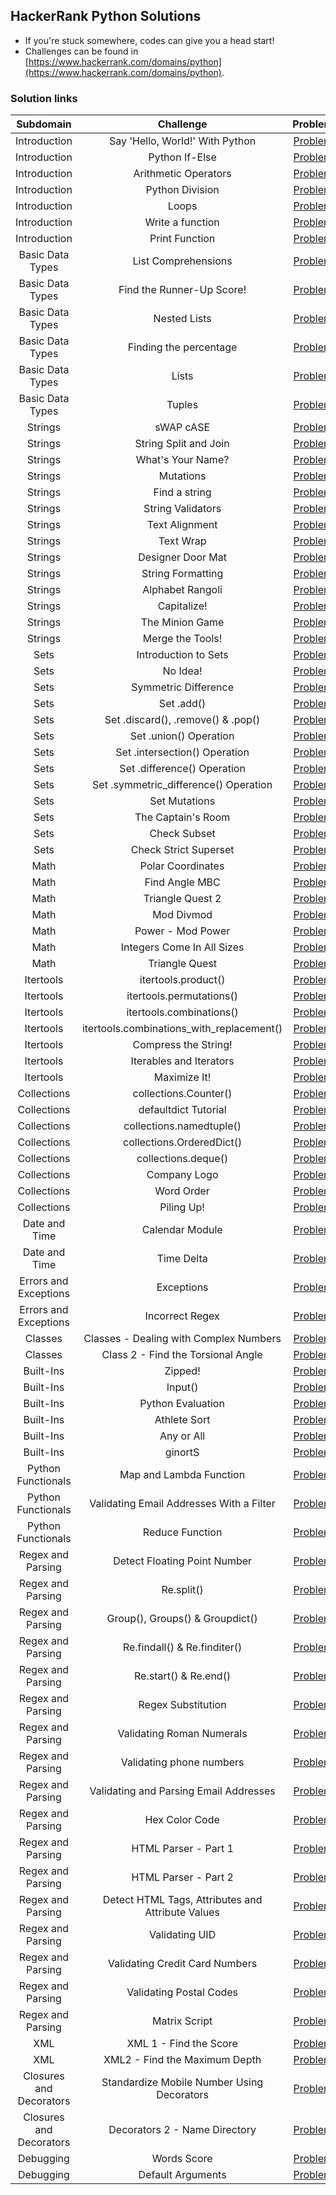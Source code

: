 ## HackerRank Python Solutions

- If you're stuck somewhere, codes can give you a head start!
- Challenges can be found in [https://www.hackerrank.com/domains/python](https://www.hackerrank.com/domains/python).


### Solution links

|         Subdomain         |                     Challenge                       |                                                  Problem                                                        | Difficulty |                                Solution                                |
|  :----------------------: | :-------------------------------------------------: | :-------------------------------------------------------------------------------------------------------------: | :--------: | :--------------------------------------------------------------------: |
|        Introduction       |           Say 'Hello, World!' With Python           |                     [Problem](https://www.hackerrank.com/challenges/py-hello-world/problem)                     |    Easy    | [Solution](Introduction/Say%20%22Hello%2CWorld!%22%20With%20Python.py) |
|        Introduction       |                  Python If-Else                     |                       [Problem](https://www.hackerrank.com/challenges/py-if-else/problem)                       |    Easy    |              [Solution](Introduction/Python%20If-Else.py)              |
|        Introduction       |                Arithmetic Operators                 |           [Problem](https://www.hackerrank.com/challenges/python-arithmetic-operators/problem)                  |    Easy    |           [Solution](Introduction/Arithmetic%20Operators.py)           |   
|        Introduction       |                  Python Division                    |                     [Problem](https://www.hackerrank.com/challenges/python-division/problem)                    |    Easy    |            [Solution](Introduction/Python%3A%20Division.py)            |   
|        Introduction       |                        Loops                        |                      [Problem](https://www.hackerrank.com/challenges/python-loops/problem)                      |    Easy    |                    [Solution](Introduction/Loops.py)                   |     
|        Introduction       |                  Write a function                   |                    [Problem](https://www.hackerrank.com/challenges/write-a-function/problem)                    |   Medium   |            [Solution](Introduction/Write%20a%20function.py)            |        
|        Introduction       |                   Print Function                    |                      [Problem](https://www.hackerrank.com/challenges/python-print/problem)                      |    Easy    |               [Solution](Introduction/Print%20Function.py)             |
|      Basic Data Types     |                 List Comprehensions                 |                 [Problem](https://www.hackerrank.com/challenges/list-comprehensions/problem)                    |    Easy    |        [Solution](Basic%20Data%20Types/List%20Comprehensions.py)       |
|      Basic Data Types     |              Find the Runner-Up Score!              |           [Problem](https://www.hackerrank.com/challenges/find-second-maximum-number-in-a-list/problem)         |    Easy    |   [Solution](Basic%20Data%20Types/Find%20the%20Runner-Up%20Score!.py)  |
|      Basic Data Types     |                    Nested Lists                     |                     [Problem](https://www.hackerrank.com/challenges/nested-list/problem)                        |    Easy    |           [Solution](Basic%20Data%20Types/Nested%20Lists.py)           |
|      Basic Data Types     |               Finding the percentage                |               [Problem](https://www.hackerrank.com/challenges/finding-the-percentage/problem)                   |    Easy    |     [Solution](Basic%20Data%20Types/Finding%20the%20percentage.py)     |
|      Basic Data Types     |                        Lists                        |                   [Problem](https://www.hackerrank.com/challenges/python-lists/problem)                         |    Easy    |                [Solution](Basic%20Data%20Types/Lists.py)               |
|      Basic Data Types     |                       Tuples                        |                  [Problem](https://www.hackerrank.com/challenges/python-tuples/problem)                         |    Easy    |               [Solution](Basic%20Data%20Types/Tuples.py)               |
|          Strings          |                      sWAP cASE                      |                      [Problem](https://www.hackerrank.com/challenges/swap-case/problem)                         |    Easy    |                   [Solution](Strings/sWAP%20cASE.py)                   |
|          Strings          |                String Split and Join                |           [Problem](https://www.hackerrank.com/challenges/python-string-split-and-join/problem)                 |    Easy    |           [Solution](Strings/String%20Split%20and%20Join.py)           |
|          Strings          |                  What's Your Name?                  |                   [Problem](https://www.hackerrank.com/challenges/whats-your-name/problem)                      |    Easy    |                 [Solution](What's%20Your%20Name%3F.py)                 |
|          Strings          |                      Mutations                      |                   [Problem](https://www.hackerrank.com/challenges/python-mutations/problem)                     |    Easy    |                    [Solution](Strings/Mutations.py)                    | 
|          Strings          |                    Find a string                    |                     [Problem](https://www.hackerrank.com/challenges/find-a-string/problem)                      |    Easy    |                [Solution](Strings/Find%20a%20string.py)                |
|          Strings          |                  String Validators                  |                   [Problem](https://www.hackerrank.com/challenges/string-validators/problem)                    |    Easy    |                [Solution](Strings/String%20Validators.py)              |
|          Strings          |                    Text Alignment                   |                     [Problem](https://www.hackerrank.com/challenges/text-alignment/problem)                     |    Easy    |                 [Solution](Strings/Text%20Alignment.py)                |  
|          Strings          |                      Text Wrap                      |                       [Problem](https://www.hackerrank.com/challenges/text-wrap/problem)                        |    Easy    |                   [Solution](Strings/Text%20Wrap.py)                   |
|          Strings          |                  Designer Door Mat                  |                   [Problem](https://www.hackerrank.com/challenges/designer-door-mat/problem)                    |    Easy    |              [Solution](Strings/Designer%20Door%20Mat.py)              |
|          Strings          |                  String Formatting                  |              [Problem](https://www.hackerrank.com/challenges/python-string-formatting/problem)                  |    Easy    |               [Solution](Strings/String%20Formatting.py)               | 
|          Strings          |                   Alphabet Rangoli                  |                    [Problem](https://www.hackerrank.com/challenges/alphabet-rangoli/problem)                    |    Easy    |               [Solution](Strings/Alphabet%20Rangoli.py)                |
|          Strings          |                     Capitalize!                     |                        [Problem](https://www.hackerrank.com/challenges/capitalize/problem)                      |    Easy    |                  [Solution](Strings/Capitalize!.py)                    |
|          Strings          |                   The Minion Game                   |                     [Problem](https://www.hackerrank.com/challenges/the-minion-game/problem)                    |   Medium   |             [Solution](Strings/The%20Minion%20Game.py)                 |
|          Strings          |                   Merge the Tools!                  |                     [Problem](https://www.hackerrank.com/challenges/merge-the-tools/problem)                    |   Medium   |              [Solution](Strings/Merge%20the%20Tools!.py)               |
|           Sets            |                 Introduction to Sets                |                [Problem](https://www.hackerrank.com/challenges/py-introduction-to-sets/problem)                 |    Easy    |             [Solution](Sets/Introduction%20to%20Sets.py)               |
|           Sets            |                       No Idea!                      |                         [Problem](https://www.hackerrank.com/challenges/no-idea/problem)                        |   Medium   |                  [Solution](Sets/No%20Idea!%20.py)                     |
|           Sets            |                 Symmetric Difference                |                   [Problem](https://www.hackerrank.com/challenges/symmetric-difference/problem)                 |    Easy    |             [Solution](Sets/Symmetric%20Difference.py)                 |
|           Sets            |                      Set .add()                     |                       [Problem](https://www.hackerrank.com/challenges/py-set-add/problem)                       |    Easy    |                  [Solution](Sets/set.add().py)                         |
|           Sets            |            Set .discard(), .remove() & .pop()       |                  [Problem](https://www.hackerrank.com/challenges/py-set-discard-remove-pop/problem)             |    Easy    |   [Solution](Sets/Set%20.discard()%2C%20.remove()%20%26%20.pop().py)   |
|           Sets            |                 Set .union() Operation              |                      [Problem](https://www.hackerrank.com/challenges/py-set-union/problem)                      |    Easy    |             [Solution](Sets/Set%20.union()%20Operation.py)             |
|           Sets            |             Set .intersection() Operation           |          [Problem](https://www.hackerrank.com/challenges/py-set-intersection-operation/problem)                 |    Easy    |         [Solution](Sets/Set%20.intersection()%20Operation.py)          |
|           Sets            |              Set .difference() Operation            |           [Problem](https://www.hackerrank.com/challenges/py-set-difference-operation/problem)                  |    Easy    |          [Solution](Sets/Set%20.difference()%20Operation.py)           |
|           Sets            |          Set .symmetric_difference() Operation      |         [Problem](https://www.hackerrank.com/challenges/py-set-symmetric-difference-operation/problem)          |    Easy    |     [Solution](Sets/Set%20.symmetric_difference()%20Operation.py)      |
|           Sets            |                    Set Mutations                    |                 [Problem](https://www.hackerrank.com/challenges/py-set-mutations/problem)                       |    Easy    |                  [Solution](Sets/Set%20Mutations.py)                   |
|           Sets            |                  The Captain's Room                 |                 [Problem](https://www.hackerrank.com/challenges/py-the-captains-room/problem)                   |    Easy    |               [Solution](Sets/The%20Captain's%20Room.py)               |
|           Sets            |                    Check Subset                     |                   [Problem](https://www.hackerrank.com/challenges/py-check-subset/problem)                      |    Easy    |                  [Solution](Sets/Check%20Subset.py)                    |
|           Sets            |                Check Strict Superset                |              [Problem](https://www.hackerrank.com/challenges/py-check-strict-superset/problem)                  |    Easy    |            [Solution](Sets/Check%20Strict%20Superset.py)               |
|           Math            |                   Polar Coordinates                 |                    [Problem](https://www.hackerrank.com/challenges/polar-coordinates/problem)                   |    Easy    |                [Solution](Math/Polar%20Coordinates.py)                 |
|           Math            |                    Find Angle MBC                   |                          [Problem](https://www.hackerrank.com/challenges/find-angle/problem)                    |   Medium   |                [Solution](Math/Find%20Angle%20MBC.py)                  |
|           Math            |                   Triangle Quest 2                  |                      [Problem](https://www.hackerrank.com/challenges/triangle-quest-2/problem)                  |   Medium   |                [Solution](Math/Triangle%20Quest%202.py)                |
|           Math            |                     Mod Divmod                      |                      [Problem](https://www.hackerrank.com/challenges/python-mod-divmod/problem)                 |    Easy    |                    [Solution](Math/Mod%20Divmod.py)                    |
|           Math            |                  Power - Mod Power                  |                 [Problem](https://www.hackerrank.com/challenges/python-power-mod-power/problem)                 |    Easy    |               [Solution](Math/Power%20-%20Mod%20Power.py)              |
|           Math            |             Integers Come In All Sizes              |            [Problem](https://www.hackerrank.com/challenges/python-integers-come-in-all-sizes/problem)           |    Easy    |         [Solution](Math/Integers%20Come%20In%20All%20Sizes.py)         |
|           Math            |                   Triangle Quest                    |                       [Problem](https://www.hackerrank.com/challenges/python-quest-1/problem)                   |   Medium   |                 [Solution](Math/Triangle%20Quest.py)                   |
|         Itertools         |                 itertools.product()                 |                      [Problem](https://www.hackerrank.com/challenges/itertools-product/problem)                 |    Easy    |              [Solution](Itertools/itertools.product().py)              |
|         Itertools         |                itertools.permutations()             |                 [Problem](https://www.hackerrank.com/challenges/itertools-permutations/problem)                 |    Easy    |            [Solution](/Itertools/itertools.permutations().py)          |
|         Itertools         |              itertools.combinations()               |                 [Problem](https://www.hackerrank.com/challenges/itertools-combinations/problem)                 |    Easy    |           [Solution](Itertools/itertools.combinations().py)            |
|         Itertools         |      itertools.combinations_with_replacement()      |         [Problem](https://www.hackerrank.com/challenges/itertools-combinations-with-replacement/problem)        |    Easy    |   [Solution](Itertools/itertools.combinations_with_replacement().py)    |
|         Itertools         |                 Compress the String!                |                    [Problem](https://www.hackerrank.com/challenges/compress-the-string/problem)                 |   Medium   |           [Solution](Itertools/Compress%20the%20String!%20.py)          |
|         Itertools         |                Iterables and Iterators              |                [Problem](https://www.hackerrank.com/challenges/iterables-and-iterators/problem)                 |   Medium   |          [Solution](Itertools/Iterables%20and%20Iterators.py)           |
|         Itertools         |                    Maximize It!                     |                            [Problem](https://www.hackerrank.com/challenges/maximize-it/problem)                 |    Hard    |                 [Solution](Itertools/Maximize%20It!.py)                 |
|        Collections        |                collections.Counter()                |                   [Problem](https://www.hackerrank.com/challenges/collections-counter/problem)                  |    Easy    |            [Solution](Collections/Collections.Counter().py)             |
|        Collections        |                defaultdict Tutorial                 |                  [Problem](https://www.hackerrank.com/challenges/defaultdict-tutorial/problem)                  |    Easy    |            [Solution](Collections/DefaultDict%20Tutorial.py)            |
|        Collections        |              collections.namedtuple()               |              [Problem](https://www.hackerrank.com/challenges/py-collections-namedtuple/problem)                 |    Easy    |           [Solution](Collections/Collections.namedtuple().py)           |
|        Collections        |              collections.OrderedDict()              |             [Problem](https://www.hackerrank.com/challenges/py-collections-ordereddict/problem)                 |    Easy    |          [Solution](Collections/Collections.OrderedDict()%20.py)        |
|        Collections        |                 collections.deque()                 |                  [Problem](https://www.hackerrank.com/challenges/py-collections-deque/problem)                  |    Easy    |             [Solution](Collections/Collections.deque()%20.py)           |
|        Collections        |                    Company Logo                     |                      [Problem](https://www.hackerrank.com/challenges/most-commons/problem)                      |   Medium   |                [Solution](Collections/Company%20Logo.py)                |
|        Collections        |                     Word Order                      |                       [Problem](https://www.hackerrank.com/challenges/word-order/problem)                       |   Medium   |                 [Solution](/Collections/Word%20Order.py)                |
|        Collections        |                     Piling Up!                      |                        [Problem](https://www.hackerrank.com/challenges/piling-up/problem)                       |   Medium   |                 [Solution](Collections/Piling%20Up!.py)                 |
|       Date and Time       |                   Calendar Module                   |                     [Problem](https://www.hackerrank.com/challenges/calendar-module/problem)                    |    Easy    |           [Solution](Date%20and%20Time/Calendar%20Module.py)            |
|       Date and Time       |                     Time Delta                      |                    [Problem](https://www.hackerrank.com/challenges/python-time-delta/problem)                   |   Medium   |              [Solution](Date%20and%20Time/Time%20Delta.py)              |
|   Errors and Exceptions   |                     Exceptions                      |                       [Problem](https://www.hackerrank.com/challenges/exceptions/problem)                       |    Easy    |           [Solution](Errors%20and%20Exceptions/Expceptions.py)          |
|   Errors and Exceptions   |                   Incorrect Regex                   |                     [Problem](https://www.hackerrank.com/challenges/incorrect-regex/problem)                    |    Easy    |        [Solution](Errors%20and%20Exceptions/Incorrect%20Regex.py)       |
|          Classes          |       Classes - Dealing with Complex Numbers        |   [Problem](https://www.hackerrank.com/challenges/class-1-dealing-with-complex-numbers/problem)                 |   Medium   |  [Solution](Classes/Classes%3A%20Dealing%20with%20Complex%20Numbers.py) |
|          Classes          |         Class 2 - Find the Torsional Angle          |       [Problem](https://www.hackerrank.com/challenges/class-2-find-the-torsional-angle/problem)                 |    Easy    |  [Solution](Classes/Class%202%20-%20Find%20the%20Torsional%20Angle.py)  |
|         Built-Ins         |                       Zipped!                       |                    [Problem](https://www.hackerrank.com/challenges/zipped/problem)                              |    Easy    |                                   [Solution](Built-Ins/Zipped!%20.py)                                   |
|         Built-Ins         |                       Input()                       |                     [Problem](https://www.hackerrank.com/challenges/input/problem)                              |    Easy    |                                   [Solution](Built-Ins/Input()%20.py)                                   |
|         Built-Ins         |                  Python Evaluation                  |                  [Problem](https://www.hackerrank.com/challenges/python-eval/problem)                           |    Easy    |                              [Solution](Built-Ins/Python%20Evaluation.py)                               |
|         Built-Ins         |                    Athlete Sort                     |               [Problem](https://www.hackerrank.com/challenges/python-sort-sort/problem)                         |   Medium   |                                 [Solution](Built-Ins/Athlete%20Sort.py)                                 |
|         Built-Ins         |                     Any or All                      |                  [Problem](https://www.hackerrank.com/challenges/any-or-all/problem)                            |    Easy    |                                 [Solution](Built-Ins/Any%20or%20All.py)                                 |
|         Built-Ins         |                       ginortS                       |                    [Problem](https://www.hackerrank.com/challenges/ginorts/problem)                             |   Medium   |                                     [Solution](Built-Ins/ginortS.py)                                    |
|     Python Functionals    |               Map and Lambda Function               |               [Problem](https://www.hackerrank.com/challenges/map-and-lambda-expression/problem?)               |    Easy    |               [Solution](Python%20Functionals/Map%20and%20Lambda%20Function.py)             |
|     Python Functionals    |      Validating Email Addresses With a Filter       |       [Problem](https://www.hackerrank.com/challenges/validate-list-of-email-address-with-filter/problem)       |   Medium   |     [Solution](Python%20Functionals/Validating%20Email%20Addresses%20With%20a%20Filter.py)         |
|     Python Functionals    |                   Reduce Function                   |                     [Problem](https://www.hackerrank.com/challenges/reduce-function/problem)                    |   Medium   |                           [Solution](Python%20Functionals/Reduce%20Function.py)                         |
|     Regex and Parsing     |             Detect Floating Point Number            |                 [Problem](https://www.hackerrank.com/challenges/introduction-to-regex/problem)                  |    Easy    |                [Solution](Regex%20and%20Parsing/Detect%20Floating%20Point%20Numbers.py)                 |
|     Regex and Parsing     |                      Re.split()                     |                        [Problem](https://www.hackerrank.com/challenges/re-split/problem)                        |    Easy    |                             [Solution](Regex%20and%20Parsing/Re.split().py)                             |
|     Regex and Parsing     |            Group(), Groups() & Groupdict()          |                    [Problem](https://www.hackerrank.com/challenges/re-group-groups/problem)                     |    Easy    |             [Solution](Regex%20and%20Parsing/Group()%2C%20Groups()%20%26%20Groupdict().py)              |
|     Regex and Parsing     |             Re.findall() & Re.finditer()            |                [Problem](https://www.hackerrank.com/challenges/re-findall-re-finditer/problem)                  |    Easy    |                 [Solution](Regex%20and%20Parsing/Re.findall()%20%26%20Re.finditer().py)                 |
|     Regex and Parsing     |                 Re.start() & Re.end()               |                    [Problem](https://www.hackerrank.com/challenges/re-start-re-end/problem)                     |    Easy    |                     [Solution](Regex%20and%20Parsing/Re.start()%20%26%20Re.end().py)                    |
|     Regex and Parsing     |                  Regex Substitution                 |             [Problem](https://www.hackerrank.com/challenges/re-sub-regex-substitution/problem)                  |   Medium   |                        [Solution](Regex%20and%20Parsing/Regex%20Substitution.py)                        |
|     Regex and Parsing     |               Validating Roman Numerals             |               [Problem](https://www.hackerrank.com/challenges/validate-a-roman-number/problem)                  |    Easy    |                    [Solution](Regex%20and%20Parsing/Validating%20Roman%20Numerals.py)                   |
|     Regex and Parsing     |               Validating phone numbers              |           [Problem](https://www.hackerrank.com/challenges/validating-the-phone-number/problem)                  |    Easy    |                    [Solution](Regex%20and%20Parsing/Validating%20phone%20numbers.py)                    |
|     Regex and Parsing     |        Validating and Parsing Email Addresses       |      [Problem](https://www.hackerrank.com/challenges/validating-named-email-addresses/problem)                  |    Easy    |           [Solution](Regex%20and%20Parsing/Validating%20and%20Parsing%20Email%20Addresses.py)           |
|     Regex and Parsing     |                     Hex Color Code                  |                       [Problem](https://www.hackerrank.com/challenges/hex-color-code/problem)                   |    Easy    |                         [Solution](Regex%20and%20Parsing/Hex%20Color%20Code.py)                         |
|     Regex and Parsing     |                  HTML Parser - Part 1               |                   [Problem](https://www.hackerrank.com/challenges/html-parser-part-1/problem)                   |    Easy    |                    [Solution](Regex%20and%20Parsing/HTML%20Parser%20-%20Part%201.py)                    |
|     Regex and Parsing     |                  HTML Parser - Part 2               |                   [Problem](https://www.hackerrank.com/challenges/html-parser-part-2/problem)                   |    Easy    |                    [Solution](Regex%20and%20Parsing/HTML%20Parser%20-%20Part%202.py)                    |
|     Regex and Parsing     |  Detect HTML Tags, Attributes and Attribute Values  |   [Problem](\https://www.hackerrank.com/challenges/detect-html-tags-attributes-and-attribute-values/problem)  |    Easy    |   [Solution](Regex%20and%20Parsing/Detect%20HTML%20Tags%2C%20Attributes%20and%20Attribute%20Values.py)  |
|     Regex and Parsing     |                    Validating UID                   |                     [Problem](https://www.hackerrank.com/challenges/validating-uid/problem)                     |    Easy    |                          [Solution](Regex%20and%20Parsing/Validating%20UID.py)                          |
|     Regex and Parsing     |             Validating Credit Card Numbers          |          [Problem](https://www.hackerrank.com/challenges/validating-credit-card-number/problem)  |   Medium   |                [Solution](Regex%20and%20Parsing/Validating%20Credit%20Card%20Numbers.py)                |
|     Regex and Parsing     |                Validating Postal Codes              |                [Problem](https://www.hackerrank.com/challenges/validating-postalcode/problem)                   |    Hard    |                    [Solution](Regex%20and%20Parsing/Validating%20Postal%20Codes.py)                     |
|     Regex and Parsing     |                      Matrix Script                  |                      [Problem](https://www.hackerrank.com/challenges/matrix-script/problem)                     |    Hard    |                           [Solution](Regex%20and%20Parsing/Matrix%20Script.py)                          |
|           XML             |               XML 1 - Find the Score                |                 [Problem](https://www.hackerrank.com/challenges/xml-1-find-the-score/problem)                   |    Easy    |                            [Solution](XML/XML%201%20-%20Find%20the%20Score.py)                          |
|           XML             |            XML2 - Find the Maximum Depth            |            [Problem](https://www.hackerrank.com/challenges/xml2-find-the-maximum-depth/problem)                 |    Easy    |                [Solution](XML/XML2%20-%20Find%20the%20Maximum%20Depth.py)                 |
|  Closures and Decorators  |      Standardize Mobile Number Using Decorators     |       [Problem](https://www.hackerrank.com/challenges/standardize-mobile-number-using-decorators/problem)       |    Easy    | [Solution](/Closures%20and%20Decorators/Standardize%20Mobile%20Number%20Using%20Decorators.py) |
|  Closures and Decorators  |            Decorators 2 - Name Directory            |           [Problem](https://www.hackerrank.com/challenges/decorators-2-name-directory/problem)                  |    Easy    |             [Solution](Closures%20and%20Decorators/Decorators%202%20-%20Name%20Directory.py)            |
|         Debugging         |                     Words Score                     |                  [Problem](https://www.hackerrank.com/challenges/words-score/problem)                           |   Medium   |                                  [Solution](Debugging/Words%20Score.py)                                 |
|         Debugging         |                   Default Arguments                 |              [Problem](https://www.hackerrank.com/challenges/default-arguments/problem)                         |   Medium   |                               [Solution](Debugging/Default%20Arguments.py)                              |

